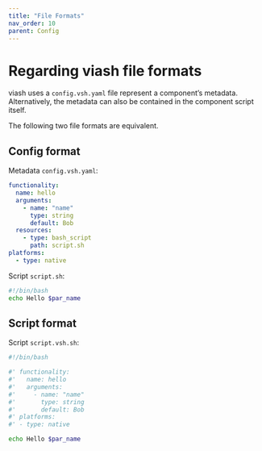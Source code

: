```yaml
---
title: "File Formats"
nav_order: 10
parent: Config
---
```


# Regarding viash file formats

viash uses a `config.vsh.yaml` file represent a component’s metadata.
Alternatively, the metadata can also be contained in the component
script itself.

The following two file formats are equivalent.

## Config format

Metadata `config.vsh.yaml`:

``` yaml
functionality:
  name: hello
  arguments:
    - name: "name"
      type: string
      default: Bob
  resources:
    - type: bash_script
      path: script.sh
platforms:
  - type: native
```

Script `script.sh`:

``` bash
#!/bin/bash
echo Hello $par_name
```

## Script format

Script `script.vsh.sh`:

``` bash
#!/bin/bash

#' functionality:
#'   name: hello
#'   arguments:
#'     - name: "name"
#'       type: string
#'       default: Bob
#' platforms:
#' - type: native

echo Hello $par_name
```
